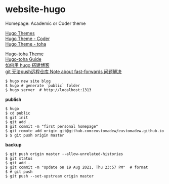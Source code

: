 # website-hugo
Homepage: Academic or Coder theme

[Hugo Themes](https://themes.gohugo.io/)  
[Hugo Theme - Coder](https://themes.gohugo.io/themes/hugo-coder/)  
[Hugo Theme - toha](https://themes.gohugo.io/themes/toha/)  

[Hugo-toha Theme](https://github.com/hugo-toha/hugo-toha.github.io)  
[Hugo-toha Guide](https://github.com/hugo-toha/guides/tree/main/content/posts)  
[如何用 hugo 搭建博客](https://zhuanlan.zhihu.com/p/126298572)  
[git 无法push远程仓库 Note about fast-forwards 问题解决](https://blog.csdn.net/weixin_42596434/article/details/88759295)  

```shell
$ hugo new site blog
$ hugo # generate `public` folder
$ hugo server  # http://localhost:1313
```

**publish**
```shell
$ hugo
$ cd public
$ git init
$ git add .
$ git commit -m "first personal homepage"
$ git remote add origin git@github.com:eustomadew/eustomadew.github.io
$ $ git push origin master
```

**backup** <!--save-->
```shell
$ git push origin master --allow-unrelated-histories
$ git status
$ git add .
$ git commit -m "Update on 19 Aug 2021, Thu 23:57 PM"  # format
$ # git push
$ git push --set-upstream origin master
```
